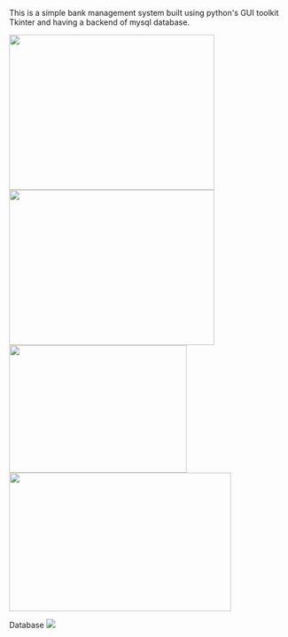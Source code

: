 This is a simple bank management system built using python's GUI toolkit Tkinter and having a backend of mysql database.


<img src="https://user-images.githubusercontent.com/97102202/213675531-1ba2ae66-742b-4d3f-ae11-3c9e4cd552c0.png" width="370" height="280">

<img src="https://user-images.githubusercontent.com/97102202/213676580-78da09e4-3db9-4191-be9a-5f7dd4b18ca9.png" width="370" height="280">

<img src="https://user-images.githubusercontent.com/97102202/213705006-f1c60286-b092-45a7-879b-33aefb9ca7e6.png" width="320" height="230">

<img src="https://user-images.githubusercontent.com/97102202/213705748-0a5f1807-950b-4061-8f9d-7e19df2231ed.png" width="400" height="250">

Database
<img src="https://user-images.githubusercontent.com/97102202/229875811-46dfb11f-790a-445b-85ca-239560e5ad68.png">



